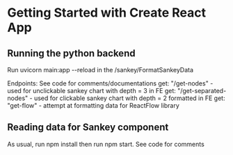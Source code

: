 # Getting Started with Create React App

## Running the python backend

Run uvicorn main:app --reload in the /sankey/FormatSankeyData

Endpoints:
See code for comments/documentations
get: "/get-nodes" - used for unclickable sankey chart with depth = 3 in FE
get: "/get-separated-nodes" - used for clickable sankey chart with depth = 2 formatted in FE
get: "get-flow" - attempt at formatting data for ReactFlow library

## Reading data for Sankey component
As usual, run npm install then run npm start.
See code for comments